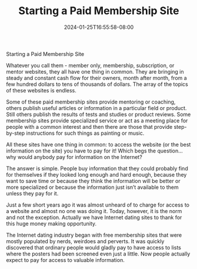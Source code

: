﻿---
title: "Starting a Paid Membership Site"
date: 2024-01-25T16:55:58-08:00
description: "Membership Sites Tips for Web Success"
featured_image: "/images/Membership Sites.jpg"
tags: ["Membership Sites"]
---

Starting a Paid Membership Site

Whatever you call them - member only, membership, subscription, or mentor websites, they all have one thing in common. They are bringing in steady and constant cash flow for their owners, month after month, from a few hundred dollars to tens of thousands of dollars. The array of the topics of these websites is endless.

Some of these paid membership sites provide mentoring or coaching, others publish useful articles or information in a particular field or product. Still others publish the results of tests and studies or product reviews. Some membership sites provide specialized service or act as a meeting place for people with a common interest and then there are those that provide step-by-step instructions for such things as painting or music.

All these sites have one thing in common: to access the website (or the best information on the site) you have to pay for it! Which begs the question…why would anybody pay for information on the Internet? 

The answer is simple. People buy information that they could probably find for themselves if they looked long enough and hard enough, because they want to save time or because they think the information will be better or more specialized or because the information just isn’t available to them unless they pay for it. 

Just a few short years ago it was almost unheard of to charge for access to a website and almost no one was doing it. Today, however, it is the norm and not the exception. Actually we have Internet dating sites to thank for this huge money making opportunity.

The Internet dating industry began with free membership sites that were mostly populated by nerds, weirdoes and perverts. It was quickly discovered that ordinary people would gladly pay to have access to lists where the posters had been screened even just a little. Now people actually expect to pay for access to valuable information.


